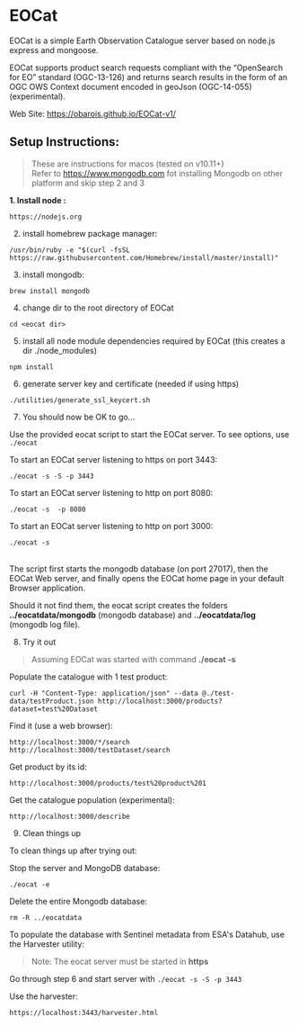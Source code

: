 # EOCat
EOCat is a simple Earth Observation Catalogue server based on node.js express and mongoose.<br>

EOCat supports product search requests compliant with the “OpenSearch for EO” standard (OGC-13-126) and returns search results in the form of an OGC OWS Context document encoded in geoJson (OGC-14-055) (experimental).


Web Site: https://obarois.github.io/EOCat-v1/

## Setup Instructions:

>These are instructions for macos (tested on v10.11+)<br>
Refer to https://www.mongodb.com fot installing Mongodb on other platform and skip step 2 and 3


__1. Install node :__
```
https://nodejs.org
```

2. install homebrew package manager:
```
/usr/bin/ruby -e "$(curl -fsSL https://raw.githubusercontent.com/Homebrew/install/master/install)"
```

3. install mongodb:
```
brew install mongodb
```

4. change dir to the root directory of EOCat
```
cd <eocat dir>
```

5. install all node module dependencies required by EOCat (this creates a dir ./node_modules)
```
npm install
```

6. generate server key and certificate (needed if using https)
```
./utilities/generate_ssl_keycert.sh
```


7. You should now be OK to go... <br>

Use the provided eocat script to start the EOCat server. To see options, use `./eocat`<br>

To start an EOCat server listening to https on port 3443:
```
./eocat -s -S -p 3443
```
To start an EOCat server listening to http on port 8080:
```
./eocat -s  -p 8080
```
To start an EOCat server listening to http on port 3000:
```
./eocat -s
```
<br>
The script first starts the mongodb database (on port 27017), then the EOCat Web server, and finally opens the EOCat home page in your default Browser application.

Should it not find them, the eocat script creates the folders __../eocatdata/mongodb__ (mongodb database) and __../eocatdata/log__ (mongodb log file).


8. Try it out

>Assuming EOCat was started with command __./eocat -s__

Populate the catalogue with 1 test product:
```
curl -H "Content-Type: application/json" --data @./test-data/testProduct.json http://localhost:3000/products?dataset=test%20Dataset
```

Find it (use a web browser):
```
http://localhost:3000/*/search
http://localhost:3000/testDataset/search
```

Get product by its id:
```
http://localhost:3000/products/test%20product%201
```

Get the catalogue population (experimental):
```
http://localhost:3000/describe
```

9. Clean things up

To clean things up after trying out:

Stop the server and MongoDB database:
```
./eocat -e
```

Delete the entire Mongodb database:
```
rm -R ../eocatdata
```

To populate the database with Sentinel metadata from ESA's Datahub, use the Harvester utility:
> Note: The eocat server must be started in __https__

Go through step 6 and start server with `./eocat -s -S -p 3443`

Use the harvester:
```
https://localhost:3443/harvester.html
```



